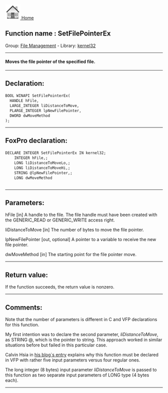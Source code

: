 [<img src="../../images/home.png"> Home ](https://github.com/VFPX/Win32API)  

## Function name : SetFilePointerEx
Group: [File Management](../../functions_group.md#File_Management)  -  Library: [kernel32](../../../libraries.md#kernel32)  
***  


#### Moves the file pointer of the specified file.
***  


## Declaration:
```foxpro  
BOOL WINAPI SetFilePointerEx(
  HANDLE hFile,
  LARGE_INTEGER liDistanceToMove,
  PLARGE_INTEGER lpNewFilePointer,
  DWORD dwMoveMethod
);  
```  
***  


## FoxPro declaration:
```foxpro  
DECLARE INTEGER SetFilePointerEx IN kernel32;
	INTEGER hFile,;
	LONG liDistanceToMoveLo,;
	LONG liDistanceToMoveHi,;
	STRING @lpNewFilePointer,;
	LONG dwMoveMethod
  
```  
***  


## Parameters:
hFile 
[in] A handle to the file. The file handle must have been created with the GENERIC_READ or GENERIC_WRITE access right.

liDistanceToMove 
[in] The number of bytes to move the file pointer.

lpNewFilePointer 
[out, optional] A pointer to a variable to receive the new file pointer.

dwMoveMethod 
[in] The starting point for the file pointer move.   
***  


## Return value:
If the function succeeds, the return value is nonzero.  
***  


## Comments:
Note that the number of parameters is different in C and VFP declarations for this function.   
  
My first intention was to declare the second parameter, <Em>liDistanceToMove</Em>, as STRING @, which is the pointer to string. This approach worked in similar situations before but failed in this particular case.  
  
Calvin Hsia in <a href="http://blogs.msdn.com/calvin_hsia/archive/2005/03/18/398749.aspx">his blog`s entry</a> explains why this function must be declared in VFP with rather five input parameters versus four regular ones.  
  
The long integer (8 bytes) input parameter <Em>liDistanceToMove</Em> is passed to this function as two separate input parameters of LONG type (4 bytes each).  
  
***  


